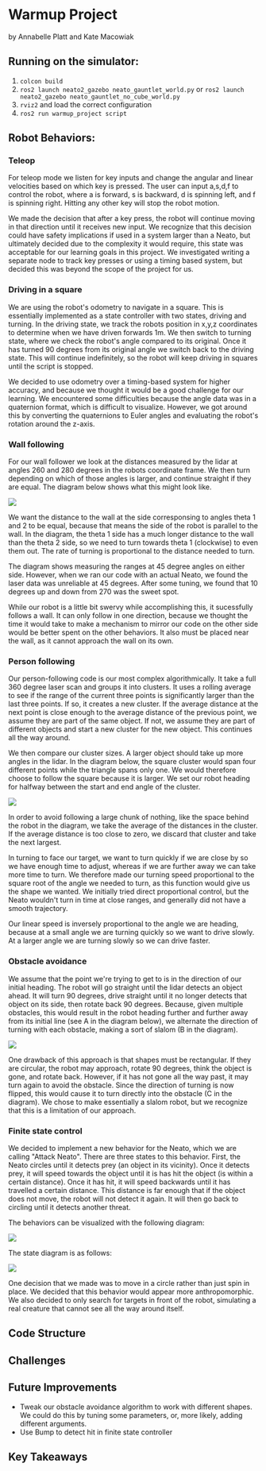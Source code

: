 # Warmup Project
by Annabelle Platt and Kate Macowiak

## Running on the simulator: 
1. `colcon build` 
2. `ros2 launch neato2_gazebo neato_gauntlet_world.py` or `ros2 launch neato2_gazebo neato_gauntlet_no_cube_world.py`
3. `rviz2` and load the correct configuration
4. `ros2 run warmup_project script` 

## Robot Behaviors: 

### Teleop
For teleop mode we listen for key inputs and change the angular and linear velocities based on which key is pressed. The user can input a,s,d,f to control the robot, where a is forward, s is backward, d is spinning left, and f is spinning right. Hitting any other key will stop the robot motion. 

We made the decision that after a key press, the robot will continue moving in that direction until it receives new input. We recognize that this decision could have safety implications if used in a system larger than a Neato, but ultimately decided due to the complexity it would require, this state was acceptable for our learning goals in this project. We investigated writing a separate node to track key presses or using a timing based system, but decided this was beyond the scope of the project for us. 

### Driving in a square
We are using the robot's odometry to navigate in a square. This is essentially implemented as a state controller with two states, driving and turning. In the driving state, we track the robots position in x,y,z coordinates to determine when we have driven forwards 1m. We then switch to turning state, where we check the robot's angle compared to its original. Once it has turned 90 degrees from its original angle we switch back to the driving state. This will continue indefinitely, so the robot will keep driving in squares until the script is stopped. 

We decided to use odometry over a timing-based system for higher accuracy, and because we thought it would be a good challenge for our learning. We encountered some difficulties because the angle data was in a quaternion format, which is difficult to visualize. However, we got around this by converting the quaternions to Euler angles and evaluating the robot's rotation around the z-axis. 

### Wall following
For our wall follower we look at the distances measured by the lidar at angles 260 and 280 degrees in the robots coordinate frame. We then turn depending on which of those angles is larger, and continue straight if they are equal. The diagram below shows what this might look like.

![](wall_following_diagram.png)

We want the distance to the wall at the side corresponsing to angles theta 1 and 2 to be equal, because that means the side of the robot is parallel to the wall. In the diagram, the theta 1 side has a much longer distance to the wall than the theta 2 side, so we need to turn towards theta 1 (clockwise) to even them out. The rate of turning is proportional to the distance needed to turn. 

The diagram shows measuring the ranges at 45 degree angles on either side. However, when we ran our code with an actual Neato, we found the laser data was unreliable at 45 degrees. After some tuning, we found that 10 degrees up and down from 270 was the sweet spot. 

While our robot is a little bit swervy while accomplishing this, it sucessfully follows a wall. It can only follow in one direction, because we thought the time it would take to make a mechanism to mirror our code on the other side would be better spent on the other behaviors. It also must be placed near the wall, as it cannot approach the wall on its own. 

### Person following
Our person-following code is our most complex algorithmically. It take a full 360 degree laser scan and groups it into clusters. It uses a rolling average to see if the range of the current three points is significantly larger than the last three points. If so, it creates a new cluster. If the average distance at the next point is close enough to the average distance of the previous point, we assume they are part of the same object. If not, we assume they are part of different objects and start a new cluster for the new object. This continues all the way around. 

We then compare our cluster sizes. A larger object should take up more angles in the lidar. In the diagram below, the square cluster would span four different points while the triangle spans only one. We would therefore choose to follow the square because it is larger. We set our robot heading for halfway between the start and end angle of the cluster. 

![](clustering_diagram.png)

In order to avoid following a large chunk of nothing, like the space behind the robot in the diagram, we take the average of the distances in the cluster. If the average distance is too close to zero, we discard that cluster and take the next largest. 

In turning to face our target, we want to turn quickly if we are close by so we have enough time to adjust, whereas if we are further away we can take more time to turn. We therefore made our turning speed proportional to the square root of the angle we needed to turn, as this function would give us the shape we wanted. We initially tried direct proportional control, but the Neato wouldn't turn in time at close ranges, and generally did not have a smooth trajectory.

Our linear speed is inversely proportional to the angle we are heading, because at a small angle we are turning quickly so we want to drive slowly. At a larger angle we are turning slowly so we can drive faster.

### Obstacle avoidance
We assume that the point we're trying to get to is in the direction of our initial heading. The robot will go straight until the lidar detects an object ahead. It will turn 90 degrees, drive straight until it no longer detects that object on its side, then rotate back 90 degrees. Because, given multiple obstacles, this would result in the robot heading further and further away from its initial line (see A in the diagram below), we alternate the direction of turning with each obstacle, making a sort of slalom (B in the diagram). 

![](trajectories.png)

One drawback of this approach is that shapes must be rectangular. If they are circular, the robot may approach, rotate 90 degrees, think the object is gone, and rotate back. However, if it has not gone all the way past, it may turn again to avoid the obstacle. Since the direction of turning is now flipped, this would cause it to turn directly into the obstacle (C in the diagram). We chose to make essentially a slalom robot, but we recognize that this is a limitation of our approach. 

### Finite state control
We decided to implement a new behavior for the Neato, which we are calling "Attack Neato". There are three states to this behavior. First, the Neato circles until it detects prey (an object in its vicinity). Once it detects prey, it will speed towards the object until it is has hit the object (is within a certain distance). Once it has hit, it will speed backwards until it has travelled a certain distance. This distance is far enough that if the object does not move, the robot will not detect it again. It will then go back to circling until it detects another threat. 

The behaviors can be visualized with the following diagram: 

![](eyes.png)

The state diagram is as follows: 

![](state_diagram.png)

One decision that we made was to move in a circle rather than just spin in place. We decided that this behavior would appear more anthropomorphic. We also decided to only search for targets in front of the robot, simulating a real creature that cannot see all the way around itself.  

## Code Structure
## Challenges
## Future Improvements 
* Tweak our obstacle avoidance algorithm to work with different shapes. We could do this by tuning some parameters, or, more likely, adding different arguments. 
* Use Bump to detect hit in finite state controller
## Key Takeaways 
